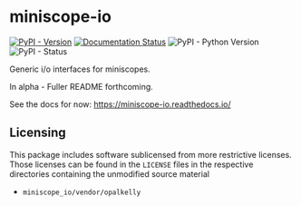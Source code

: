 # miniscope-io

[![PyPI - Version](https://img.shields.io/pypi/v/miniscope-io)](https://pypi.org/project/miniscope_io/)
[![Documentation Status](https://readthedocs.org/projects/miniscope-io/badge/?version=latest)](https://miniscope-io.readthedocs.io/en/latest/?badge=latest)
![PyPI - Python Version](https://img.shields.io/pypi/pyversions/miniscope-io)
![PyPI - Status](https://img.shields.io/pypi/status/miniscope-io)

Generic i/o interfaces for miniscopes.

In alpha - Fuller README forthcoming.

See the docs for now: https://miniscope-io.readthedocs.io/



## Licensing

This package includes software sublicensed from more 
restrictive licenses. Those licenses can be found
in the `LICENSE` files in the respective directories 
containing the unmodified source material

* `miniscope_io/vendor/opalkelly`